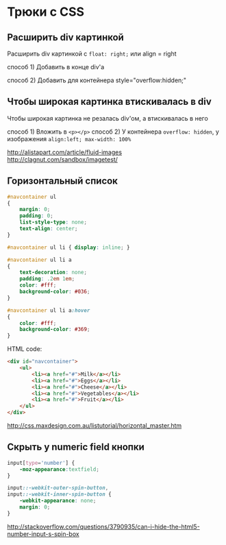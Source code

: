 # Трюки с CSS

## Расширить div картинкой

Расширить div картинкой с ``float: right;`` или align = right

 способ 1) Добавить в конце div'а <div style="clear:both;"></div>
 способ 2) Добавить для контейнера style="overflow:hidden;"

## Чтобы широкая картинка втискивалась в div

Чтобы широкая картинка не резалась div'ом, а втискивалась в него

 способ 1) Вложить в `<p></p>`
 способ 2) У контейнера ``overflow: hidden``, у изображения ``align:left; max-width: 100%``

http://alistapart.com/article/fluid-images
http://clagnut.com/sandbox/imagetest/

## Горизонтальный список

```css
#navcontainer ul
{
	margin: 0;
	padding: 0;
	list-style-type: none;
	text-align: center;
}

#navcontainer ul li { display: inline; }

#navcontainer ul li a
{
	text-decoration: none;
	padding: .2em 1em;
	color: #fff;
	background-color: #036;
}

#navcontainer ul li a:hover
{
	color: #fff;
	background-color: #369;
}
```

HTML code:

```html
<div id="navcontainer">
	<ul>
		<li><a href="#">Milk</a></li>
		<li><a href="#">Eggs</a></li>
		<li><a href="#">Cheese</a></li>
		<li><a href="#">Vegetables</a></li>
		<li><a href="#">Fruit</a></li>
	</ul>
</div>
```

http://css.maxdesign.com.au/listutorial/horizontal_master.htm


## Скрыть у numeric field кнопки

```css
input[type='number'] {
	-moz-appearance:textfield;
}

input::-webkit-outer-spin-button,
input::-webkit-inner-spin-button {
	-webkit-appearance: none;
	margin: 0;
}
```

http://stackoverflow.com/questions/3790935/can-i-hide-the-html5-number-input-s-spin-box